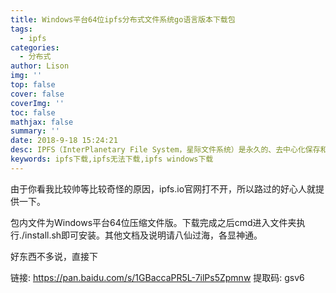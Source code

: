 ```yaml
---
title: Windows平台64位ipfs分布式文件系统go语言版本下载包
tags:
  - ipfs
categories:
  - 分布式
author: Lison
img: ''
top: false
cover: false
coverImg: ''
toc: false
mathjax: false
summary: ''
date: 2018-9-18 15:24:21
desc: IPFS（InterPlanetary File System，星际文件系统）是永久的、去中心化保存和共享文件的方法，这是一种内容可寻址、版本化、点对点超媒体的分布式协议。
keywords: ipfs下载,ipfs无法下载,ipfs windows下载
---
```


由于你看我比较帅等比较奇怪的原因，ipfs.io官网打不开，所以路过的好心人就提供一下。

包内文件为Windows平台64位压缩文件版。下载完成之后cmd进入文件夹执行./install.sh即可安装。其他文档及说明请八仙过海，各显神通。

好东西不多说，直接下

链接: https://pan.baidu.com/s/1GBaccaPR5L-7ilPs5Zpmnw
提取码: gsv6

<!--more-->